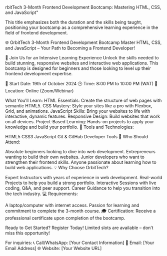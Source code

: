 rbitTech 3-Month Frontend Development Bootcamp: Mastering HTML, CSS, and JavaScript"

This title emphasizes both the duration and the skills being taught, positioning your bootcamp as a comprehensive learning experience in the field of frontend development.

🌐 OrbitTech 3-Month Frontend Development Bootcamp
Master HTML, CSS, and JavaScript – Your Path to Becoming a Frontend Developer!

🚀 Join Us for an Intensive Learning Experience
Unlock the skills needed to build stunning, responsive websites and interactive web applications. This bootcamp is designed for beginners and those looking to level up their frontend development expertise.

📅 Start Date: 19th of October 2024
🕒 Time: 8:00 PM to 10:00 PM (WAT)
📍 Location: Online (Zoom/Webinar)

What You'll Learn:
HTML Essentials: Create the structure of web pages with semantic HTML5.
CSS Mastery: Style your sites like a pro with Flexbox, Grid, and animations.
JavaScript Skills: Bring your websites to life with interactive, dynamic features.
Responsive Design: Build websites that work on all devices.
Project-Based Learning: Hands-on projects to apply your knowledge and build your portfolio.
🔧 Tools and Technologies:

HTML5
CSS3
JavaScript
Git & GitHub
Developer Tools
🎯 Who Should Attend:

Absolute beginners looking to dive into web development.
Entrepreneurs wanting to build their own websites.
Junior developers who want to strengthen their frontend skills.
Anyone passionate about learning how to build web applications.
💡 Why Choose OrbitTech?

Expert Instructors with years of experience in web development.
Real-world Projects to help you build a strong portfolio.
Interactive Sessions with live coding, Q&A, and peer support.
Career Guidance to help you transition into the tech industry.
💻 Requirements:

A laptop/computer with internet access.
Passion for learning and commitment to complete the 3-month course.
🎓 Certification:
Receive a professional certificate upon completion of the bootcamp.

Ready to Get Started?
Register Today!
Limited slots are available – don’t miss this opportunity!

For inquiries:
📞 Call/WhatsApp: [Your Contact Information]
📧 Email: [Your Email Address]
🌐 Website: [Your Website URL]

